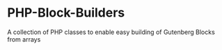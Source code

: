 # PHP-Block-Builders
A collection of PHP classes to enable easy building of Gutenberg Blocks from arrays
